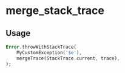 # merge_stack_trace

<!--
This README describes the package. If you publish this package to pub.dev,
this README's contents appear on the landing page for your package.

For information about how to write a good package README, see the guide for
[writing package pages](https://dart.dev/guides/libraries/writing-package-pages).

For general information about developing packages, see the Dart guide for
[creating packages](https://dart.dev/guides/libraries/create-library-packages)
and the Flutter guide for
[developing packages and plugins](https://flutter.dev/developing-packages).
-->

<!-- TODO: Put a short description of the package here that helps potential users -->
<!-- know whether this package might be useful for them. -->

<!-- ## Features -->

<!-- TODO: List what your package can do. Maybe include images, gifs, or videos. -->

<!-- ## Getting started -->

<!-- TODO: List prerequisites and provide or point to information on how to -->
<!-- start using the package. -->

## Usage

<!-- TODO: Include short and useful examples for package users. Add longer examples -->
<!-- to `/example` folder. -->

```dart
Error.throwWithStackTrace(
    MyCustomException('$e'),
    mergeTrace(StackTrace.current, trace),
);
```

<!-- ## Additional information -->

<!-- TODO: Tell users more about the package: where to find more information, how to -->
<!-- contribute to the package, how to file issues, what response they can expect -->
<!-- from the package authors, and more. -->
